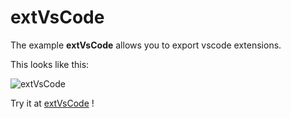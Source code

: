 # extVsCode

The example **extVsCode** allows you to export vscode extensions.

This looks like this:

 ![extVsCode](/img/examples/extVsCode.png) 

Try it at <a href='/../automation/loadexample/extVsCode' target='_blank'>extVsCode</a> !



